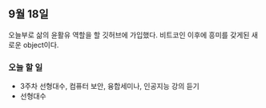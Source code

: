 ## 9월 18일
오늘부로 삶의 윤활유 역할을 할 깃허브에 가입했다. 비트코인 이후에 흥미를 갖게된 새로운 object이다. 
### 오늘 할 일
- 3주차 선형대수, 컴퓨터 보안, 융합세미나, 인공지능 강의 듣기
- 선형대수 
